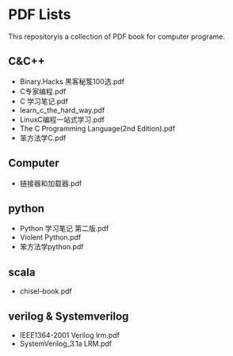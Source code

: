 
# PDF Lists

This repositoryis a collection of PDF book for computer programe.


## C&C++
- Binary.Hacks 黑客秘笈100选.pdf
- C专家编程.pdf
- C 学习笔记.pdf
- learn_c_the_hard_way.pdf
- LinuxC编程一站式学习.pdf
- The C Programming Language(2nd Edition).pdf
- 笨方法学C.pdf

##  Computer
- 链接器和加载器.pdf


## python
- Python 学习笔记 第二版.pdf
- Violent Python.pdf
- 笨方法学python.pdf

## scala
- chisel-book.pdf


## verilog & Systemverilog
- IEEE1364-2001 Verilog lrm.pdf
- SystemVerilog_3.1a LRM.pdf



